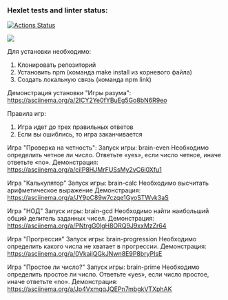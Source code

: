 ### Hexlet tests and linter status:
[![Actions Status](https://github.com/ilushacomeback/frontend-project-44/actions/workflows/hexlet-check.yml/badge.svg)](https://github.com/ilushacomeback/frontend-project-44/actions)

<a href="https://codeclimate.com/github/ilushacomeback/frontend-project-44/maintainability"><img src="https://api.codeclimate.com/v1/badges/9a780c4990692b1a8304/maintainability" /></a>

Для установки необходимо: 
1. Клонировать репозиторий
2. Установить npm (команда make install из корневого файла)
3. Создать локальную связь (команда npm link)

Демонстрация установки "Игры разума":
https://asciinema.org/a/2ICY2Ye0fYBuEg5Go8bN6R9eo

Правила игр:
1. Игра идет до трех правильных ответов
2. Если вы ошиблись, то игра заканчивается


Игра "Проверка на четность":
Запуск игры: brain-even
Необходимо определить четное ли число. Ответьте «yes», если число четное, иначе ответьте «no». 
Демонстрация:
https://asciinema.org/a/ciIP8HJMrFUSsMy2vC6i0Xfu1

Игра "Калькулятор"
Запуск игры: brain-calc
Необходимо высчитать арифметическое выражение
Демонстрация:
https://asciinema.org/a/JY9pC89w7czqe1GyoSTWvk3aS

Игра "НОД"
Запуск игры: brain-gcd
Необходимо найти наибольший общий делитель заданных чисел.
Демонстрация:
https://asciinema.org/a/PNtrgG0lgH8ORQ9J9xxMzZr64

Игра "Прогрессия"
Запуск игры: brain-progression
Необходимо определить какого числа не хватает в прогрессии.
Демонстрация:
https://asciinema.org/a/0VkaijQGkJNwn8E9P8bryPIsE

Игра "Простое ли число?"
Запуск игры: brain-prime
Необходимо определить простое ли число. Ответьте «yes», если число простое, иначе ответьте «no».
Демонстрация:
https://asciinema.org/a/Jp4VxmqqJQEPn7mbgkVTXphAK